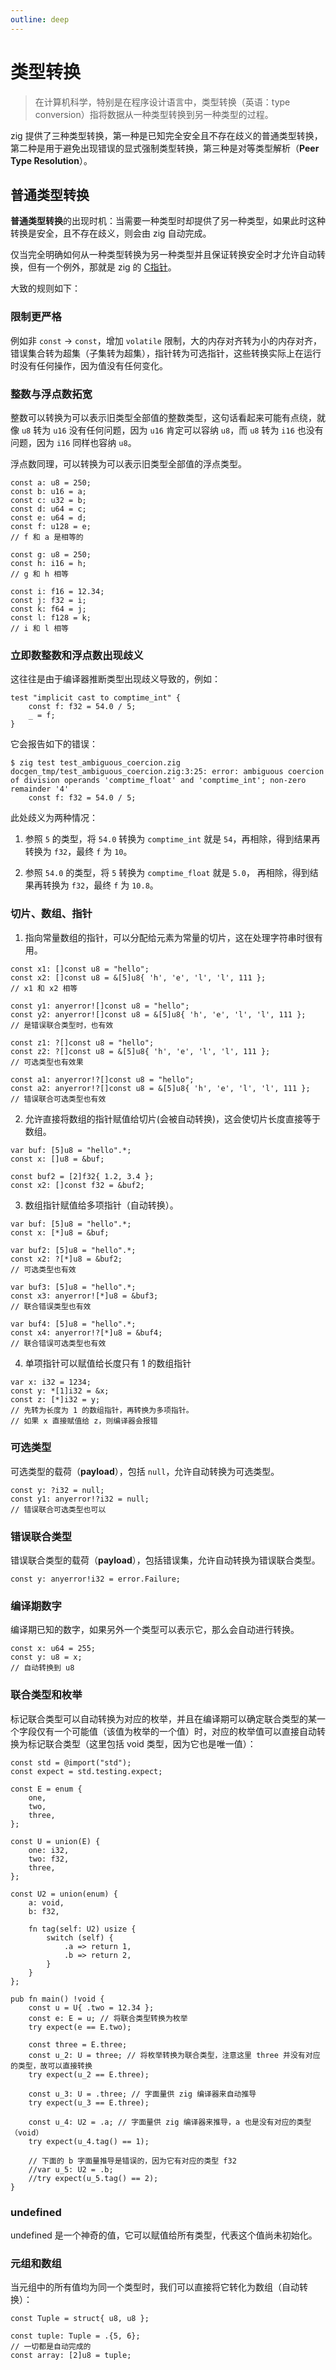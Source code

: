 ```yaml
---
outline: deep
---
```


# 类型转换

> 在计算机科学，特别是在程序设计语言中，类型转换（英语：type conversion）指将数据从一种类型转换到另一种类型的过程。

zig 提供了三种类型转换，第一种是已知完全安全且不存在歧义的普通类型转换，第二种是用于避免出现错误的显式强制类型转换，第三种是对等类型解析（**Peer Type Resolution**）。

## 普通类型转换

**普通类型转换**的出现时机：当需要一种类型时却提供了另一种类型，如果此时这种转换是安全，且不存在歧义，则会由 zig 自动完成。

仅当完全明确如何从一种类型转换为另一种类型并且保证转换安全时才允许自动转换，但有一个例外，那就是 zig 的 [C指针](https://ziglang.org/documentation/master/#C-Pointers)。

大致的规则如下：

### 限制更严格

例如非 `const` -> `const`，增加 `volatile` 限制，大的内存对齐转为小的内存对齐，错误集合转为超集（子集转为超集），指针转为可选指针，这些转换实际上在运行时没有任何操作，因为值没有任何变化。

### 整数与浮点数拓宽

整数可以转换为可以表示旧类型全部值的整数类型，这句话看起来可能有点绕，就像 `u8` 转为 `u16` 没有任何问题，因为 `u16` 肯定可以容纳 `u8`，而 `u8` 转为 `i16` 也没有问题，因为 `i16` 同样也容纳 `u8`。

浮点数同理，可以转换为可以表示旧类型全部值的浮点类型。

```zig
const a: u8 = 250;
const b: u16 = a;
const c: u32 = b;
const d: u64 = c;
const e: u64 = d;
const f: u128 = e;
// f 和 a 是相等的

const g: u8 = 250;
const h: i16 = h;
// g 和 h 相等

const i: f16 = 12.34;
const j: f32 = i;
const k: f64 = j;
const l: f128 = k;
// i 和 l 相等
```

### 立即数整数和浮点数出现歧义

这往往是由于编译器推断类型出现歧义导致的，例如：

```zig
test "implicit cast to comptime_int" {
    const f: f32 = 54.0 / 5;
    _ = f;
}
```

它会报告如下的错误：

```shell
$ zig test test_ambiguous_coercion.zig
docgen_tmp/test_ambiguous_coercion.zig:3:25: error: ambiguous coercion of division operands 'comptime_float' and 'comptime_int'; non-zero remainder '4'
    const f: f32 = 54.0 / 5;
```

此处歧义为两种情况：

1. 参照 `5` 的类型，将 `54.0` 转换为 `comptime_int` 就是 `54`，再相除，得到结果再转换为 `f32`，最终 `f` 为 `10`。

2. 参照 `54.0` 的类型，将 `5` 转换为 `comptime_float` 就是 `5.0`， 再相除，得到结果再转换为 `f32`，最终 `f` 为 `10.8`。

### 切片、数组、指针

1. 指向常量数组的指针，可以分配给元素为常量的切片，这在处理字符串时很有用。

```zig
const x1: []const u8 = "hello";
const x2: []const u8 = &[5]u8{ 'h', 'e', 'l', 'l', 111 };
// x1 和 x2 相等

const y1: anyerror![]const u8 = "hello";
const y2: anyerror![]const u8 = &[5]u8{ 'h', 'e', 'l', 'l', 111 };
// 是错误联合类型时，也有效

const z1: ?[]const u8 = "hello";
const z2: ?[]const u8 = &[5]u8{ 'h', 'e', 'l', 'l', 111 };
// 可选类型也有效果

const a1: anyerror!?[]const u8 = "hello";
const a2: anyerror!?[]const u8 = &[5]u8{ 'h', 'e', 'l', 'l', 111 };
// 错误联合可选类型也有效
```

2. 允许直接将数组的指针赋值给切片(会被自动转换)，这会使切片长度直接等于数组。

```zig
var buf: [5]u8 = "hello".*;
const x: []u8 = &buf;

const buf2 = [2]f32{ 1.2, 3.4 };
const x2: []const f32 = &buf2;
```

3. 数组指针赋值给多项指针（自动转换）。

```zig
var buf: [5]u8 = "hello".*;
const x: [*]u8 = &buf;

var buf2: [5]u8 = "hello".*;
const x2: ?[*]u8 = &buf2;
// 可选类型也有效

var buf3: [5]u8 = "hello".*;
const x3: anyerror![*]u8 = &buf3;
// 联合错误类型也有效

var buf4: [5]u8 = "hello".*;
const x4: anyerror!?[*]u8 = &buf4;
// 联合错误可选类型也有效
```

4. 单项指针可以赋值给长度只有 1 的数组指针

```zig
var x: i32 = 1234;
const y: *[1]i32 = &x;
const z: [*]i32 = y;
// 先转为长度为 1 的数组指针，再转换为多项指针。
// 如果 x 直接赋值给 z，则编译器会报错
```

### 可选类型

可选类型的载荷（**payload**），包括 `null`，允许自动转换为可选类型。

```zig
const y: ?i32 = null;
const y1: anyerror!?i32 = null;
// 错误联合可选类型也可以
```

### 错误联合类型

错误联合类型的载荷（**payload**），包括错误集，允许自动转换为错误联合类型。

```zig
const y: anyerror!i32 = error.Failure;
```

### 编译期数字

编译期已知的数字，如果另外一个类型可以表示它，那么会自动进行转换。

```zig
const x: u64 = 255;
const y: u8 = x;
// 自动转换到 u8
```

### 联合类型和枚举

标记联合类型可以自动转换为对应的枚举，并且在编译期可以确定联合类型的某一个字段仅有一个可能值（该值为枚举的一个值）时，对应的枚举值可以直接自动转换为标记联合类型（这里包括 void 类型，因为它也是唯一值）：

```zig
const std = @import("std");
const expect = std.testing.expect;

const E = enum {
    one,
    two,
    three,
};

const U = union(E) {
    one: i32,
    two: f32,
    three,
};

const U2 = union(enum) {
    a: void,
    b: f32,

    fn tag(self: U2) usize {
        switch (self) {
            .a => return 1,
            .b => return 2,
        }
    }
};

pub fn main() !void {
    const u = U{ .two = 12.34 };
    const e: E = u; // 将联合类型转换为枚举
    try expect(e == E.two);

    const three = E.three;
    const u_2: U = three; // 将枚举转换为联合类型，注意这里 three 并没有对应的类型，故可以直接转换
    try expect(u_2 == E.three);

    const u_3: U = .three; // 字面量供 zig 编译器来自动推导
    try expect(u_3 == E.three);

    const u_4: U2 = .a; // 字面量供 zig 编译器来推导，a 也是没有对应的类型（void）
    try expect(u_4.tag() == 1);

    // 下面的 b 字面量推导是错误的，因为它有对应的类型 f32
    //var u_5: U2 = .b;
    //try expect(u_5.tag() == 2);
}
```

### undefined

undefined 是一个神奇的值，它可以赋值给所有类型，代表这个值尚未初始化。

### 元组和数组

当元组中的所有值均为同一个类型时，我们可以直接将它转化为数组（自动转换）：

```zig
const Tuple = struct{ u8, u8 };

const tuple: Tuple = .{5, 6};
// 一切都是自动完成的
const array: [2]u8 = tuple;
```
